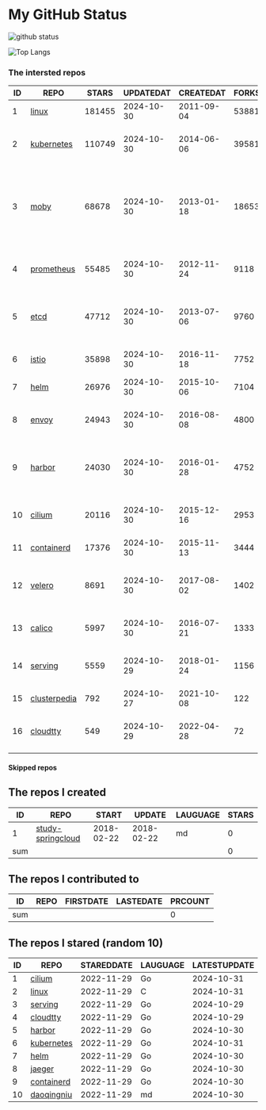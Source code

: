 # My GitHub Status

<img src="https://github-readme-stats-1.yihong0618.vercel.app/api?username=daoqingniu&show_icons=true&&&hide_title=true&count_private=true" alt="github status" />

![Top Langs](https://github-readme-stats-1.yihong0618.vercel.app/api/top-langs/?username=daoqingniu&layout=compact)

<!--START_SECTION:github_repos-->
### The intersted repos
| ID |                              REPO                               | STARS  | UPDATEDAT  | CREATEDAT  | FORKSCOUNT |                                                DESCRIPTIONS                                                |
|----|-----------------------------------------------------------------|--------|------------|------------|------------|------------------------------------------------------------------------------------------------------------|
|  1 | [linux](https://github.com/torvalds/linux)                      | 181455 | 2024-10-30 | 2011-09-04 |      53881 | Linux kernel source tree                                                                                   |
|  2 | [kubernetes](https://github.com/kubernetes/kubernetes)          | 110749 | 2024-10-30 | 2014-06-06 |      39581 | Production-Grade Container Scheduling and Management                                                       |
|  3 | [moby](https://github.com/moby/moby)                            |  68678 | 2024-10-30 | 2013-01-18 |      18653 | The Moby Project - a collaborative project for the container ecosystem to assemble container-based systems |
|  4 | [prometheus](https://github.com/prometheus/prometheus)          |  55485 | 2024-10-30 | 2012-11-24 |       9118 | The Prometheus monitoring system and time series database.                                                 |
|  5 | [etcd](https://github.com/etcd-io/etcd)                         |  47712 | 2024-10-30 | 2013-07-06 |       9760 | Distributed reliable key-value store for the most critical data of a distributed system                    |
|  6 | [istio](https://github.com/istio/istio)                         |  35898 | 2024-10-30 | 2016-11-18 |       7752 | Connect, secure, control, and observe services.                                                            |
|  7 | [helm](https://github.com/helm/helm)                            |  26976 | 2024-10-30 | 2015-10-06 |       7104 | The Kubernetes Package Manager                                                                             |
|  8 | [envoy](https://github.com/envoyproxy/envoy)                    |  24943 | 2024-10-30 | 2016-08-08 |       4800 | Cloud-native high-performance edge/middle/service proxy                                                    |
|  9 | [harbor](https://github.com/goharbor/harbor)                    |  24030 | 2024-10-30 | 2016-01-28 |       4752 | An open source trusted cloud native registry project that stores, signs, and scans content.                |
| 10 | [cilium](https://github.com/cilium/cilium)                      |  20116 | 2024-10-30 | 2015-12-16 |       2953 | eBPF-based Networking, Security, and Observability                                                         |
| 11 | [containerd](https://github.com/containerd/containerd)          |  17376 | 2024-10-30 | 2015-11-13 |       3444 | An open and reliable container runtime                                                                     |
| 12 | [velero](https://github.com/vmware-tanzu/velero)                |   8691 | 2024-10-30 | 2017-08-02 |       1402 | Backup and migrate Kubernetes applications and their persistent volumes                                    |
| 13 | [calico](https://github.com/projectcalico/calico)               |   5997 | 2024-10-30 | 2016-07-21 |       1333 | Cloud native networking and network security                                                               |
| 14 | [serving](https://github.com/knative/serving)                   |   5559 | 2024-10-29 | 2018-01-24 |       1156 | Kubernetes-based, scale-to-zero, request-driven compute                                                    |
| 15 | [clusterpedia](https://github.com/clusterpedia-io/clusterpedia) |    792 | 2024-10-27 | 2021-10-08 |        122 | The Encyclopedia of Kubernetes clusters                                                                    |
| 16 | [cloudtty](https://github.com/cloudtty/cloudtty)                |    549 | 2024-10-29 | 2022-04-28 |         72 | A Friendly Kubernetes CloudShell (Web Terminal) !                                                          |



#### Skipped repos
<!--END_SECTION:github_repos-->

<!--START_SECTION:my_github-->
## The repos I created
| ID  |                                 REPO                                 |   START    |   UPDATE   | LAUGUAGE | STARS |
|-----|----------------------------------------------------------------------|------------|------------|----------|-------|
|   1 | [study-springcloud](https://github.com/daoqingniu/study-springcloud) | 2018-02-22 | 2018-02-22 | md       |     0 |
| sum |                                                                      |            |            |          |     0 |

## The repos I contributed to
| ID  | REPO | FIRSTDATE | LASTEDATE | PRCOUNT |
|-----|------|-----------|-----------|---------|
| sum |      |           |           |       0 |

## The repos I stared (random 10)
| ID |                          REPO                          | STAREDDATE | LAUGUAGE | LATESTUPDATE |
|----|--------------------------------------------------------|------------|----------|--------------|
|  1 | [cilium](https://github.com/cilium/cilium)             | 2022-11-29 | Go       | 2024-10-31   |
|  2 | [linux](https://github.com/torvalds/linux)             | 2022-11-29 | C        | 2024-10-31   |
|  3 | [serving](https://github.com/knative/serving)          | 2022-11-29 | Go       | 2024-10-29   |
|  4 | [cloudtty](https://github.com/cloudtty/cloudtty)       | 2022-11-29 | Go       | 2024-10-29   |
|  5 | [harbor](https://github.com/goharbor/harbor)           | 2022-11-29 | Go       | 2024-10-30   |
|  6 | [kubernetes](https://github.com/kubernetes/kubernetes) | 2022-11-29 | Go       | 2024-10-31   |
|  7 | [helm](https://github.com/helm/helm)                   | 2022-11-29 | Go       | 2024-10-30   |
|  8 | [jaeger](https://github.com/jaegertracing/jaeger)      | 2022-11-29 | Go       | 2024-10-30   |
|  9 | [containerd](https://github.com/containerd/containerd) | 2022-11-29 | Go       | 2024-10-30   |
| 10 | [daoqingniu](https://github.com/daoqingniu/daoqingniu) | 2022-11-29 | md       | 2024-10-30   |

<!--END_SECTION:my_github-->
